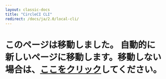 ```yaml
---
layout: classic-docs
title: "CircleCI CLI"
redirect: /docs/ja/2.0/local-cli/
---
```


<h1>このページは移動しました。 自動的に新しいページに移動します。移動しない場合は、<a href="/docs/ja/2.0/local-cli/">ここをクリック</a>してください。</h1>


